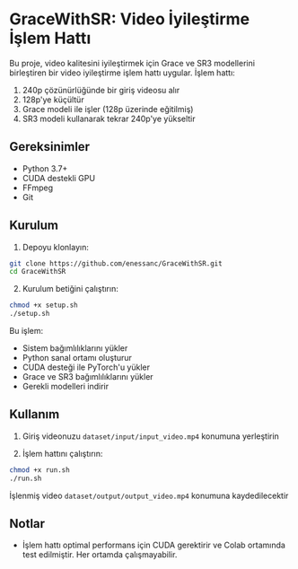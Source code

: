 # GraceWithSR: Video İyileştirme İşlem Hattı

Bu proje, video kalitesini iyileştirmek için Grace ve SR3 modellerini birleştiren bir video iyileştirme işlem hattı uygular. İşlem hattı:
1. 240p çözünürlüğünde bir giriş videosu alır
2. 128p'ye küçültür
3. Grace modeli ile işler (128p üzerinde eğitilmiş)
4. SR3 modeli kullanarak tekrar 240p'ye yükseltir

## Gereksinimler

- Python 3.7+
- CUDA destekli GPU
- FFmpeg
- Git

## Kurulum

1. Depoyu klonlayın:
```bash
git clone https://github.com/enessanc/GraceWithSR.git
cd GraceWithSR
```

2. Kurulum betiğini çalıştırın:
```bash
chmod +x setup.sh
./setup.sh
```

Bu işlem:
- Sistem bağımlılıklarını yükler
- Python sanal ortamı oluşturur
- CUDA desteği ile PyTorch'u yükler
- Grace ve SR3 bağımlılıklarını yükler
- Gerekli modelleri indirir

## Kullanım

1. Giriş videonuzu `dataset/input/input_video.mp4` konumuna yerleştirin

2. İşlem hattını çalıştırın:
```bash
chmod +x run.sh
./run.sh
```

İşlenmiş video `dataset/output/output_video.mp4` konumuna kaydedilecektir

## Notlar

- İşlem hattı optimal performans için CUDA gerektirir ve Colab ortamında test edilmiştir. Her ortamda çalışmayabilir.
